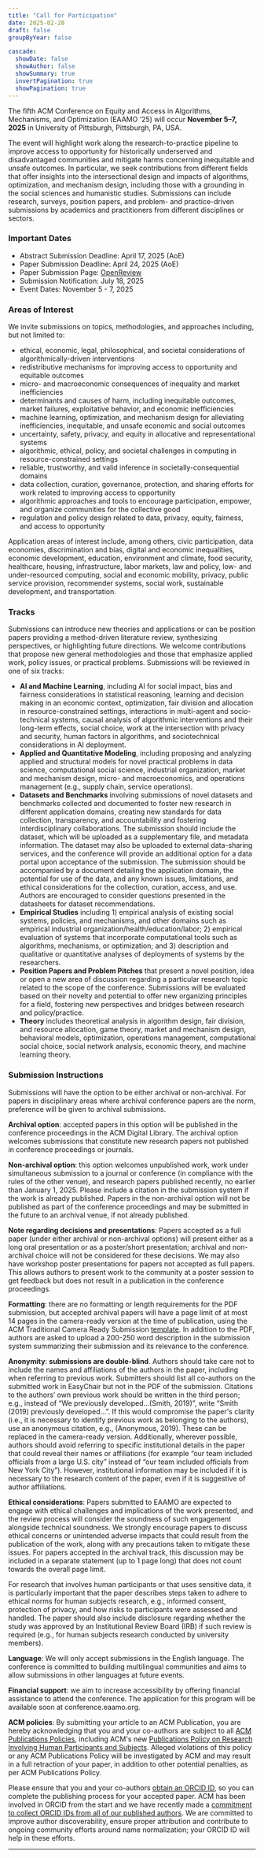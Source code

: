 ```yaml
---
title: "Call for Participation"
date: 2025-02-28
draft: false
groupByYear: false

cascade:
  showDate: false
  showAuthor: false
  showSummary: true
  invertPagination: true
  showPagination: true
---
```

The fifth ACM Conference on Equity and Access in Algorithms, Mechanisms, and Optimization (EAAMO ‘25) will occur **November 5–7, 2025** in University of Pittsburgh, Pittsburgh, PA, USA.

The event will highlight work along the research-to-practice pipeline to improve access to opportunity for historically underserved and disadvantaged communities and mitigate harms concerning inequitable and unsafe outcomes. In particular, we seek contributions from different fields that offer insights into the intersectional design and impacts of algorithms, optimization, and mechanism design, including those with a grounding in the social sciences and humanistic studies. Submissions can include research, surveys, position papers, and problem- and practice-driven submissions by academics and practitioners from different disciplines or sectors.

### Important Dates
* Abstract Submission Deadline: April 17, 2025 (AoE)
* Paper Submission Deadline: April 24, 2025 (AoE)
* Paper Submission Page: [OpenReview](https://openreview.net/group?id=ACM.org/EAAMO/2025/Conference)
* Submission Notification: July 18, 2025
* Event Dates: November 5 - 7, 2025

### Areas of Interest
We invite submissions on topics, methodologies, and approaches including, but not limited to:
* ethical, economic, legal, philosophical, and societal considerations of algorithmically-driven interventions
* redistributive mechanisms for improving access to opportunity and equitable outcomes
* micro- and macroeconomic consequences of inequality and market inefficiencies
* determinants and causes of harm, including inequitable outcomes, market failures, exploitative behavior, and economic inefficiencies
* machine learning, optimization, and mechanism design for alleviating inefficiencies, inequitable, and unsafe economic and social outcomes
* uncertainty, safety, privacy, and equity in allocative and representational systems
* algorithmic, ethical, policy, and societal challenges in computing in resource-constrained settings
* reliable, trustworthy, and valid inference in societally-consequential domains
* data collection, curation, governance, protection, and sharing efforts for work related to improving access to opportunity
* algorithmic approaches and tools to encourage participation, empower, and organize communities for the collective good
* regulation and policy design related to data, privacy, equity, fairness, and access to opportunity

Application areas of interest include, among others, civic participation, data economies, discrimination and bias, digital and economic inequalities, economic development, education, environment and climate, food security, healthcare, housing, infrastructure, labor markets, law and policy, low- and under-resourced computing, social and economic mobility, privacy, public service provision, recommender systems, social work, sustainable development, and transportation.

### Tracks
Submissions can introduce new theories and applications or can be position papers providing a method-driven literature review, synthesizing perspectives, or highlighting future directions. We welcome contributions that propose new general methodologies and those that emphasize applied work, policy issues, or practical problems. Submissions will be reviewed in one of six tracks:
* **AI and Machine Learning**, including AI for social impact, bias and fairness considerations in statistical reasoning, learning and decision making in an economic context, optimization, fair division and allocation in resource-constrained settings, interactions in multi-agent and socio-technical systems, causal analysis of algorithmic interventions and their long-term effects, social choice, work at the intersection with privacy and security, human factors in algorithms, and sociotechnical considerations in AI deployment.
* **Applied and Quantitative Modeling**, including proposing and analyzing applied and structural models for novel practical problems in data science, computational social science, industrial organization, market and mechanism design, micro- and macroeconomics, and operations management (e.g., supply chain, service operations).
* **Datasets and Benchmarks** involving submissions of novel datasets and benchmarks collected and documented to foster new research in different application domains, creating new standards for data collection, transparency, and accountability and fostering interdisciplinary collaborations. The submission should include the dataset, which will be uploaded as a supplementary file, and metadata information. The dataset may also be uploaded to external data-sharing services, and the conference will provide an additional option for a data portal upon acceptance of the submission. The submission should be accompanied by a document detailing the application domain, the potential for use of the data, and any known issues, limitations, and ethical considerations for the collection, curation, access, and use. Authors are encouraged to consider questions presented in the datasheets for dataset recommendations.
* **Empirical Studies** including 1) empirical analysis of existing social systems, policies, and mechanisms, and other domains such as empirical industrial organization/health/education/labor; 2) empirical evaluation of systems that incorporate computational tools such as algorithms, mechanisms, or optimization; and 3) description and qualitative or quantitative analyses of deployments of systems by the researchers.
* **Position Papers and Problem Pitches** that present a novel position, idea or open a new area of discussion regarding a particular research topic related to the scope of the conference. Submissions will be evaluated based on their novelty and potential to offer new organizing principles for a field, fostering new perspectives and bridges between research and policy/practice.
* **Theory** includes theoretical analysis in algorithm design, fair division, and resource allocation, game theory, market and mechanism design, behavioral models, optimization, operations management, computational social choice, social network analysis, economic theory, and machine learning theory.

### Submission Instructions
Submissions will have the option to be either archival or non-archival. For papers in disciplinary areas where archival conference papers are the norm, preference will be given to archival submissions. 

**Archival option**:  accepted papers in this option will be published in the conference proceedings in the ACM Digital Library. The archival option welcomes submissions that constitute new research papers not published in conference proceedings or journals. 

**Non-archival option**: this option welcomes unpublished work, work under simultaneous submission to a journal or conference (in compliance with the rules of the other venue), and research papers published recently, no earlier than January 1, 2025. Please include a citation in the submission system if the work is already published. Papers in the non-archival option will not be published as part of the conference proceedings and may be submitted in the future to an archival venue, if not already published. 

**Note regarding decisions and presentations**: Papers accepted as a full paper (under either archival or non-archival options) will present either as a long oral presentation or as a poster/short presentation; archival and non-archival choice will not be considered for these decisions. We may also have workshop poster presentations for papers not accepted as full papers. This allows authors to present work to the community at a poster session to get feedback but does not result in a publication in the conference proceedings. 

**Formatting**: there are no formatting or length requirements for the PDF submission, but accepted archival papers will have a page limit of at most 14 pages in the camera-ready version at the time of publication, using the ACM Traditional Camera Ready Submission [template](http://www.acm.org/publications/proceedings-template). In addition to the PDF, authors are asked to upload a 200-250 word description in the submission system summarizing their submission and its relevance to the conference.

**Anonymity**: **submissions are double-blind**. Authors should take care not to include the names and affiliations of the authors in the paper, including when referring to previous work. Submitters should list all co-authors on the submitted work in EasyChair but not in the PDF of the submission. Citations to the authors’ own previous work should be written in the third person; e.g., instead of “We previously developed…(Smith, 2019)”, write “Smith (2019) previously developed…”. If this would compromise the paper's clarity (i.e., it is necessary to identify previous work as belonging to the authors), use an anonymous citation, e.g., (Anonymous, 2019). These can be replaced in the camera-ready version. Additionally, wherever possible, authors should avoid referring to specific institutional details in the paper that could reveal their names or affiliations (for example “our team included officials from a large U.S. city” instead of “our team included officials from New York City”). However, institutional information may be included if it is necessary to the research content of the paper, even if it is suggestive of author affiliations.

**Ethical considerations**: Papers submitted to EAAMO are expected to engage with ethical challenges and implications of the work presented, and the review process will consider the soundness of such engagement alongside technical soundness. We strongly encourage papers to discuss ethical concerns or unintended adverse impacts that could result from the publication of the work, along with any precautions taken to mitigate these issues. For papers accepted in the archival track, this discussion may be included in a separate statement (up to 1 page long) that does not count towards the overall page limit.

For research that involves human participants or that uses sensitive data, it is particularly important that the paper describes steps taken to adhere to ethical norms for human subjects research, e.g., informed consent, protection of privacy, and how risks to participants were assessed and handled. The paper should also include disclosure regarding whether the study was approved by an Institutional Review Board (IRB) if such review is required (e.g., for human subjects research conducted by university members).

**Language**: We will only accept submissions in the English language. The conference is committed to building multilingual communities and aims to allow submissions in other languages at future events.

**Financial support**: we aim to increase accessibility by offering financial assistance to attend the conference. The application for this program will be available soon at conference.eaamo.org.

**ACM policies**: By submitting your article to an ACM Publication, you are hereby acknowledging that you and your co-authors are subject to all [ACM Publications Policies](https://www.acm.org/publications/policies), including ACM's new [Publications Policy on Research Involving Human Participants and Subjects](https://www.acm.org/publications/policies/research-involving-human-participants-and-subjects). Alleged violations of this policy or any ACM Publications Policy will be investigated by ACM and may result in a full retraction of your paper, in addition to other potential penalties, as per ACM Publications Policy.
 
Please ensure that you and your co-authors [obtain an ORCID ID](https://orcid.org/register), so you can complete the publishing process for your accepted paper.  ACM has been involved in ORCID from the start and we have recently made a [commitment to collect ORCID IDs from all of our published authors](https://authors.acm.org/author-resources/orcid-faqs). We are committed to improve author discoverability, ensure proper attribution and contribute to ongoing community efforts around name normalization; your ORCID ID will help in these efforts.

---